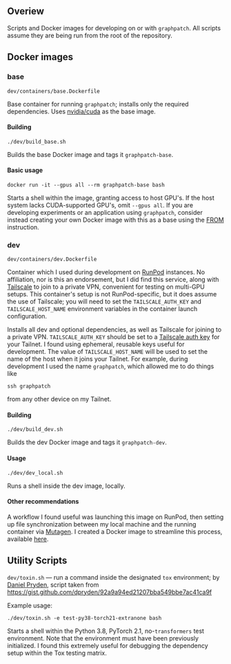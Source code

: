 ## Overiew

Scripts and Docker images for developing on or with `graphpatch`. All scripts assume they are being run from the root of the repository.

## Docker images
### base
`dev/containers/base.Dockerfile`

Base container for running `graphpatch`; installs only the required dependencies. Uses [nvidia/cuda](https://hub.docker.com/r/nvidia/cuda/) as the base image.

#### Building
```
./dev/build_base.sh
```
Builds the base Docker image and tags it `graphpatch-base`.

#### Basic usage
```
docker run -it --gpus all --rm graphpatch-base bash
```
Starts a shell within the image, granting access to host GPU's. If the host system lacks CUDA-supported GPU's, omit `--gpus all`. If you are developing experiments or an application using `graphpatch`, consider instead creating your own Docker image with this as a base using the [FROM](https://docs.docker.com/engine/reference/builder/#from) instruction.

### dev
`dev/containers/dev.Dockerfile`

Container which I used during development on [RunPod](https://www.runpod.io/) instances. No affiliation, nor is this an endorsement, but I did find this service, along with [Tailscale](https://tailscale.com/) to join to a private VPN, convenient for testing on multi-GPU setups. This container's setup is not RunPod-specific, but it does assume the use of Tailscale; you will need to set the `TAILSCALE_AUTH_KEY` and `TAILSCALE_HOST_NAME` environment variables in the container launch configuration.

Installs all dev and optional dependencies, as well as Tailscale for joining to a private VPN. `TAILSCALE_AUTH_KEY` should be set to a [Tailscale auth key](https://tailscale.com/kb/1085/auth-keys) for your Tailnet. I found using ephemeral, reusable keys useful for development. The value of `TAILSCALE_HOST_NAME` will be used to set the name of the host when it joins your Tailnet. For example, during development I used the name `graphpatch`, which allowed me to do things like
```
ssh graphpatch
```
from any other device on my Tailnet.

#### Building
```
./dev/build_dev.sh
```

Builds the dev Docker image and tags it `graphpatch-dev`.

#### Usage
```
./dev/dev_local.sh
```

Runs a shell inside the dev image, locally.

#### Other recommendations
A workflow I found useful was launching this image on RunPod, then setting up file synchronization between my local machine and the running container via [Mutagen](https://mutagen.io/). I created a Docker image to streamline this process, available [here](https://github.com/evan-lloyd/codesync/tree/main).

## Utility Scripts
`dev/toxin.sh` &mdash; run a command inside the designated `tox` environment; by [Daniel Pryden](https://github.com/dpryden), script taken from https://gist.github.com/dpryden/92a9a94ed21207bba549bbe7ac41ca9f

Example usage:
```
./dev/toxin.sh -e test-py38-torch21-extranone bash
```
Starts a shell within the Python 3.8, PyTorch 2.1, no-`transformers` test environment. Note that the environment must have been previously initialized. I found this extremely useful for debugging the dependency setup within the Tox testing matrix.
